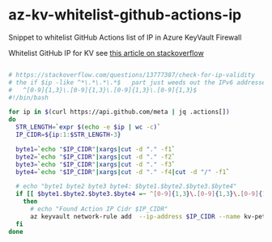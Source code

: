# az-kv-whitelist-github-actions-ip
Snippet to whitelist GitHub Actions list of IP in Azure KeyVault Firewall



Whitelist GitHub IP for KV
see [this article on stackoverflow](https://stackoverflow.com/questions/68011051/how-do-i-whitelist-github-actions-ip-addresses-in-azure-web-app-using-githubs-a)
```sh

# https://stackoverflow.com/questions/13777387/check-for-ip-validity
# the if $ip -like ^*\.*\.*\.*$   part just weeds out the IPv6 addresses, which aren't needed
#   ^[0-9]{1,3}\.[0-9]{1,3}\.[0-9]{1,3}\.[0-9]{1,3}$  
#!/bin/bash

for ip in $(curl https://api.github.com/meta | jq .actions[])
do
  STR_LENGTH=`expr $(echo -e $ip | wc -c)`
  IP_CIDR=${ip:1:$STR_LENGTH-3}

  byte1=`echo "$IP_CIDR"|xargs|cut -d "." -f1`
  byte2=`echo "$IP_CIDR"|xargs|cut -d "." -f2`
  byte3=`echo "$IP_CIDR"|xargs|cut -d "." -f3`
  byte4=`echo "$IP_CIDR"|xargs|cut -d "." -f4|cut -d "/" -f1`

  # echo "byte1 byte2 byte3 byte4: $byte1.$byte2.$byte3.$byte4"
  if [[ $byte1.$byte2.$byte3.$byte4 =~ ^[0-9]{1,3}\.[0-9]{1,3}\.[0-9]{1,3}\.[0-9]{1,3}$ && $byte1 -ge 0 && $byte1 -le 255 && $byte2 -ge 0 && $byte2 -le 255 && $byte3 -ge 0 && $byte3 -le 255 && $byte4 -ge 0 && $byte4 -le 255 ]]
    then
      # echo "Found Action IP Cidr $IP_CIDR"
      az keyvault network-rule add  --ip-address $IP_CIDR --name kv-petcliasc42
  fi
done
```
